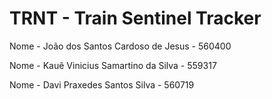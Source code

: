 # TRNT - Train Sentinel Tracker

Nome - João dos Santos Cardoso de Jesus - 560400

Nome - Kauê Vinicius Samartino da Silva - 559317

Nome - Davi Praxedes Santos Silva - 560719
